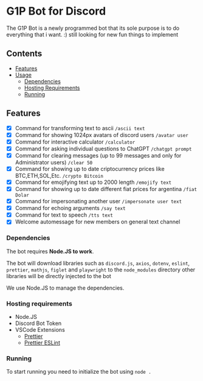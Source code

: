 # G1P Bot for Discord

The G1P Bot is a newly programmed bot that its sole purpose is to do everything that i want. :) still looking for new fun things to implement

## Contents

- [Features](#features)
- [Usage](#usage)
  - [Dependencies](#dependencies)
  - [Hosting Requirements](#hosting-requirements)
  - [Running](#running)

## Features

- [x] Command for transforming text to ascii `/ascii text`
- [x] Command for showing 1024px avatars of discord users `/avatar user`
- [x] Command for interactive calculator `/calculator`
- [x] Command for asking individual questions to ChatGPT `/chatgpt prompt`
- [x] Command for clearing messages (up to 99 messages and only for Administrator users) `/clear 50`
- [x] Command for showing up to date criptocurrency prices like BTC,ETH,SOL,Etc. `/crypto Bitcoin`
- [x] Command for emojifying text up to 2000 length `/emojify text`
- [x] Command for showing up to date different fiat prices for argentina `/fiat Dolar`
- [x] Command for impersonating another user `/impersonate user text`
- [x] Command for echoing arguments `/say text`
- [x] Command for text to speech `/tts text`
- [x] Welcome automessage for new members on general text channel

### Dependencies

The bot requires **Node.JS to work**.

The bot will download libraries such as `discord.js`, `axios`, `dotenv`, `eslint`, `prettier`, `mathjs`, `figlet` and `playwright` to the `node_modules` directory
other libraries will be directly injected to the bot

We use Node.JS to manage the dependencies.

### Hosting requirements

- Node.JS
- Discord Bot Token
- VSCode Extensions
  - [Prettier](https://marketplace.visualstudio.com/items?itemName=esbenp.prettier-vscode)
  - [Prettier ESLint](https://marketplace.visualstudio.com/items?itemName=rvest.vs-code-prettier-eslint)

### Running

To start running you need to initialize the bot using `node .`
